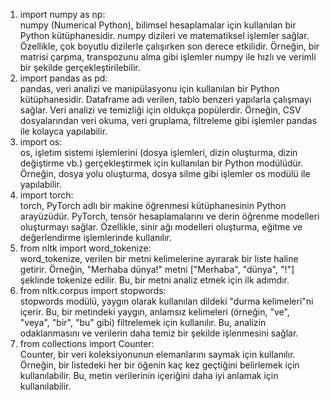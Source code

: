 1. import numpy as np:  
numpy (Numerical Python), bilimsel hesaplamalar için kullanılan bir Python kütüphanesidir. numpy dizileri ve matematiksel işlemler sağlar. Özellikle, çok boyutlu dizilerle çalışırken son derece etkilidir.
Örneğin, bir matrisi çarpma, transpozunu alma gibi işlemler numpy ile hızlı ve verimli bir şekilde gerçekleştirilebilir.
2. import pandas as pd:  
pandas, veri analizi ve manipülasyonu için kullanılan bir Python kütüphanesidir. Dataframe adı verilen, tablo benzeri yapılarla çalışmayı sağlar. Veri analizi ve temizliği için oldukça popülerdir.
Örneğin, CSV dosyalarından veri okuma, veri gruplama, filtreleme gibi işlemler pandas ile kolayca yapılabilir.
3. import os:  
os, işletim sistemi işlemlerini (dosya işlemleri, dizin oluşturma, dizin değiştirme vb.) gerçekleştirmek için kullanılan bir Python modülüdür.
Örneğin, dosya yolu oluşturma, dosya silme gibi işlemler os modülü ile yapılabilir.
4. import torch:  
torch, PyTorch adlı bir makine öğrenmesi kütüphanesinin Python arayüzüdür. PyTorch, tensör hesaplamalarını ve derin öğrenme modelleri oluşturmayı sağlar.
Özellikle, sinir ağı modelleri oluşturma, eğitme ve değerlendirme işlemlerinde kullanılır.
5. from nltk import word_tokenize:  
word_tokenize, verilen bir metni kelimelerine ayırarak bir liste haline getirir. Örneğin, "Merhaba dünya!" metni ["Merhaba", "dünya", "!"] şeklinde tokenize edilir. Bu, bir metni analiz etmek için ilk adımdır.
6. from nltk.corpus import stopwords:  
stopwords modülü, yaygın olarak kullanılan dildeki "durma kelimeleri"ni içerir. Bu, bir metindeki yaygın, anlamsız kelimeleri (örneğin, "ve", "veya", "bir", "bu" gibi) filtrelemek için kullanılır. Bu, analizin odaklanmasını ve verilerin daha temiz bir şekilde işlenmesini sağlar.
7. from collections import Counter:  
Counter, bir veri koleksiyonunun elemanlarını saymak için kullanılır. Örneğin, bir listedeki her bir öğenin kaç kez geçtiğini belirlemek için kullanılabilir. Bu, metin verilerinin içeriğini daha iyi anlamak için kullanılabilir.

